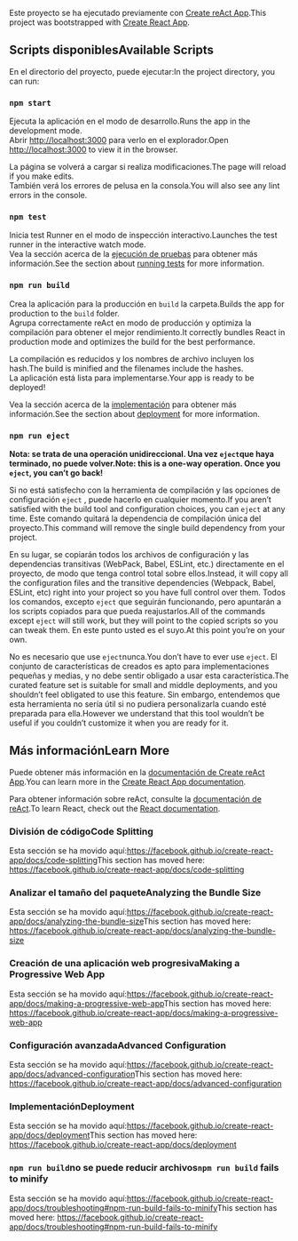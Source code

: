 <span data-ttu-id="40072-101">Este proyecto se ha ejecutado previamente con [Create reAct App](https://github.com/facebook/create-react-app).</span><span class="sxs-lookup"><span data-stu-id="40072-101">This project was bootstrapped with [Create React App](https://github.com/facebook/create-react-app).</span></span>

## <a name="available-scripts"></a><span data-ttu-id="40072-102">Scripts disponibles</span><span class="sxs-lookup"><span data-stu-id="40072-102">Available Scripts</span></span>

<span data-ttu-id="40072-103">En el directorio del proyecto, puede ejecutar:</span><span class="sxs-lookup"><span data-stu-id="40072-103">In the project directory, you can run:</span></span>

### `npm start`

<span data-ttu-id="40072-104">Ejecuta la aplicación en el modo de desarrollo.</span><span class="sxs-lookup"><span data-stu-id="40072-104">Runs the app in the development mode.</span></span><br />
<span data-ttu-id="40072-105">Abrir [http://localhost:3000](http://localhost:3000) para verlo en el explorador.</span><span class="sxs-lookup"><span data-stu-id="40072-105">Open [http://localhost:3000](http://localhost:3000) to view it in the browser.</span></span>

<span data-ttu-id="40072-106">La página se volverá a cargar si realiza modificaciones.</span><span class="sxs-lookup"><span data-stu-id="40072-106">The page will reload if you make edits.</span></span><br />
<span data-ttu-id="40072-107">También verá los errores de pelusa en la consola.</span><span class="sxs-lookup"><span data-stu-id="40072-107">You will also see any lint errors in the console.</span></span>

### `npm test`

<span data-ttu-id="40072-108">Inicia test Runner en el modo de inspección interactivo.</span><span class="sxs-lookup"><span data-stu-id="40072-108">Launches the test runner in the interactive watch mode.</span></span><br />
<span data-ttu-id="40072-109">Vea la sección acerca de la [ejecución de pruebas](https://facebook.github.io/create-react-app/docs/running-tests) para obtener más información.</span><span class="sxs-lookup"><span data-stu-id="40072-109">See the section about [running tests](https://facebook.github.io/create-react-app/docs/running-tests) for more information.</span></span>

### `npm run build`

<span data-ttu-id="40072-110">Crea la aplicación para la producción en `build` la carpeta.</span><span class="sxs-lookup"><span data-stu-id="40072-110">Builds the app for production to the `build` folder.</span></span><br />
<span data-ttu-id="40072-111">Agrupa correctamente reAct en modo de producción y optimiza la compilación para obtener el mejor rendimiento.</span><span class="sxs-lookup"><span data-stu-id="40072-111">It correctly bundles React in production mode and optimizes the build for the best performance.</span></span>

<span data-ttu-id="40072-112">La compilación es reducidos y los nombres de archivo incluyen los hash.</span><span class="sxs-lookup"><span data-stu-id="40072-112">The build is minified and the filenames include the hashes.</span></span><br />
<span data-ttu-id="40072-113">La aplicación está lista para implementarse.</span><span class="sxs-lookup"><span data-stu-id="40072-113">Your app is ready to be deployed!</span></span>

<span data-ttu-id="40072-114">Vea la sección acerca de la [implementación](https://facebook.github.io/create-react-app/docs/deployment) para obtener más información.</span><span class="sxs-lookup"><span data-stu-id="40072-114">See the section about [deployment](https://facebook.github.io/create-react-app/docs/deployment) for more information.</span></span>

### `npm run eject`

<span data-ttu-id="40072-115">**Nota: se trata de una operación unidireccional. Una vez `eject`que haya terminado, no puede volver.**</span><span class="sxs-lookup"><span data-stu-id="40072-115">**Note: this is a one-way operation. Once you `eject`, you can’t go back!**</span></span>

<span data-ttu-id="40072-116">Si no está satisfecho con la herramienta de compilación y las opciones de configuración `eject` , puede hacerlo en cualquier momento.</span><span class="sxs-lookup"><span data-stu-id="40072-116">If you aren’t satisfied with the build tool and configuration choices, you can `eject` at any time.</span></span> <span data-ttu-id="40072-117">Este comando quitará la dependencia de compilación única del proyecto.</span><span class="sxs-lookup"><span data-stu-id="40072-117">This command will remove the single build dependency from your project.</span></span>

<span data-ttu-id="40072-118">En su lugar, se copiarán todos los archivos de configuración y las dependencias transitivas (WebPack, Babel, ESLint, etc.) directamente en el proyecto, de modo que tenga control total sobre ellos.</span><span class="sxs-lookup"><span data-stu-id="40072-118">Instead, it will copy all the configuration files and the transitive dependencies (Webpack, Babel, ESLint, etc) right into your project so you have full control over them.</span></span> <span data-ttu-id="40072-119">Todos los comandos, excepto `eject` que seguirán funcionando, pero apuntarán a los scripts copiados para que pueda reajustarlos.</span><span class="sxs-lookup"><span data-stu-id="40072-119">All of the commands except `eject` will still work, but they will point to the copied scripts so you can tweak them.</span></span> <span data-ttu-id="40072-120">En este punto usted es el suyo.</span><span class="sxs-lookup"><span data-stu-id="40072-120">At this point you’re on your own.</span></span>

<span data-ttu-id="40072-121">No es necesario que use `eject`nunca.</span><span class="sxs-lookup"><span data-stu-id="40072-121">You don’t have to ever use `eject`.</span></span> <span data-ttu-id="40072-122">El conjunto de características de creados es apto para implementaciones pequeñas y medias, y no debe sentir obligado a usar esta característica.</span><span class="sxs-lookup"><span data-stu-id="40072-122">The curated feature set is suitable for small and middle deployments, and you shouldn’t feel obligated to use this feature.</span></span> <span data-ttu-id="40072-123">Sin embargo, entendemos que esta herramienta no sería útil si no pudiera personalizarla cuando esté preparada para ella.</span><span class="sxs-lookup"><span data-stu-id="40072-123">However we understand that this tool wouldn’t be useful if you couldn’t customize it when you are ready for it.</span></span>

## <a name="learn-more"></a><span data-ttu-id="40072-124">Más información</span><span class="sxs-lookup"><span data-stu-id="40072-124">Learn More</span></span>

<span data-ttu-id="40072-125">Puede obtener más información en la [documentación de Create reAct App](https://facebook.github.io/create-react-app/docs/getting-started).</span><span class="sxs-lookup"><span data-stu-id="40072-125">You can learn more in the [Create React App documentation](https://facebook.github.io/create-react-app/docs/getting-started).</span></span>

<span data-ttu-id="40072-126">Para obtener información sobre reAct, consulte la [documentación de reAct](https://reactjs.org/).</span><span class="sxs-lookup"><span data-stu-id="40072-126">To learn React, check out the [React documentation](https://reactjs.org/).</span></span>

### <a name="code-splitting"></a><span data-ttu-id="40072-127">División de código</span><span class="sxs-lookup"><span data-stu-id="40072-127">Code Splitting</span></span>

<span data-ttu-id="40072-128">Esta sección se ha movido aquí:https://facebook.github.io/create-react-app/docs/code-splitting</span><span class="sxs-lookup"><span data-stu-id="40072-128">This section has moved here: https://facebook.github.io/create-react-app/docs/code-splitting</span></span>

### <a name="analyzing-the-bundle-size"></a><span data-ttu-id="40072-129">Analizar el tamaño del paquete</span><span class="sxs-lookup"><span data-stu-id="40072-129">Analyzing the Bundle Size</span></span>

<span data-ttu-id="40072-130">Esta sección se ha movido aquí:https://facebook.github.io/create-react-app/docs/analyzing-the-bundle-size</span><span class="sxs-lookup"><span data-stu-id="40072-130">This section has moved here: https://facebook.github.io/create-react-app/docs/analyzing-the-bundle-size</span></span>

### <a name="making-a-progressive-web-app"></a><span data-ttu-id="40072-131">Creación de una aplicación web progresiva</span><span class="sxs-lookup"><span data-stu-id="40072-131">Making a Progressive Web App</span></span>

<span data-ttu-id="40072-132">Esta sección se ha movido aquí:https://facebook.github.io/create-react-app/docs/making-a-progressive-web-app</span><span class="sxs-lookup"><span data-stu-id="40072-132">This section has moved here: https://facebook.github.io/create-react-app/docs/making-a-progressive-web-app</span></span>

### <a name="advanced-configuration"></a><span data-ttu-id="40072-133">Configuración avanzada</span><span class="sxs-lookup"><span data-stu-id="40072-133">Advanced Configuration</span></span>

<span data-ttu-id="40072-134">Esta sección se ha movido aquí:https://facebook.github.io/create-react-app/docs/advanced-configuration</span><span class="sxs-lookup"><span data-stu-id="40072-134">This section has moved here: https://facebook.github.io/create-react-app/docs/advanced-configuration</span></span>

### <a name="deployment"></a><span data-ttu-id="40072-135">Implementación</span><span class="sxs-lookup"><span data-stu-id="40072-135">Deployment</span></span>

<span data-ttu-id="40072-136">Esta sección se ha movido aquí:https://facebook.github.io/create-react-app/docs/deployment</span><span class="sxs-lookup"><span data-stu-id="40072-136">This section has moved here: https://facebook.github.io/create-react-app/docs/deployment</span></span>

### <a name="npm-run-build-fails-to-minify"></a><span data-ttu-id="40072-137">`npm run build`no se puede reducir archivos</span><span class="sxs-lookup"><span data-stu-id="40072-137">`npm run build` fails to minify</span></span>

<span data-ttu-id="40072-138">Esta sección se ha movido aquí:https://facebook.github.io/create-react-app/docs/troubleshooting#npm-run-build-fails-to-minify</span><span class="sxs-lookup"><span data-stu-id="40072-138">This section has moved here: https://facebook.github.io/create-react-app/docs/troubleshooting#npm-run-build-fails-to-minify</span></span>
